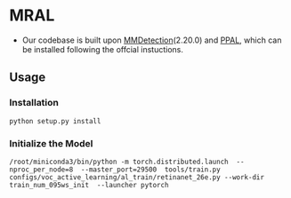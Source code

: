 # MRAL
- Our codebase is built upon  [MMDetection](https://github.com/open-mmlab/mmdetection)(2.20.0) and [PPAL]([https://github.com/open-mmlab/mmdetection](https://github.com/ChenhongyiYang/PPAL)), which can be installed following the offcial instuctions.
## Usage

### Installation
```shell
python setup.py install
```
### Initialize the Model
```shell
/root/miniconda3/bin/python -m torch.distributed.launch  --nproc_per_node=8  --master_port=29500  tools/train.py configs/voc_active_learning/al_train/retinanet_26e.py --work-dir train_num_095ws_init  --launcher pytorch
